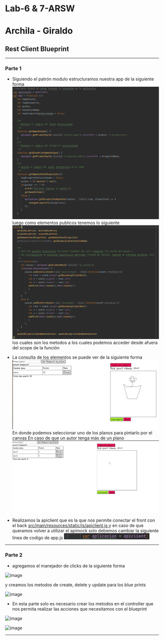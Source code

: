 # Lab-6 & 7-ARSW
# Archila - Giraldo
## Rest Client Blueprint


---

### Parte 1
+ Siguiendo el patrón modulo estructuramos nuestra app de la siguiente forma ![img.png](img.png) luego como elementos publicos tenemos lo siguiente
![img_1.png](img_1.png) los cuales son los metodos a los cuales podemos acceder desde afuera del scope de la función

+ La consulta de los elementos se puede ver de la siguiente forma
![img_2.png](img_2.png)
En donde podemos seleccionar uno de los planos para pintarlo por el canvas
En caso de que un autor tenga más de un plano
![img_3.png](img_3.png)
+ Realizamos la apiclient que es la que nos permite conectar el front con el back
[  src/main/resources/static/js/apiclient.js
](src/main/resources/static/js/apiclient.js)
y en caso de que queramos volver a utilizar el apimock solo debemos cambiar la siguiente linea de codigo de app.js
![img_4.png](img_4.png)
---
### Parte 2

+ agregamos el manejador de clicks de la siguiente forma

![image](https://user-images.githubusercontent.com/69320250/193967497-778d72e7-c175-48cc-9619-b6151cada5de.png)

y creamos los metodos de create, delete y update para los blue prints

![image](https://user-images.githubusercontent.com/69320250/193968240-8b34c2cb-f810-400c-b3f6-d46903836142.png)

+ En esta parte solo es necesario crear los metodos en el controller que nos permita realizar las acciones que necesitamos con el blueprint

![image](https://user-images.githubusercontent.com/69320250/193968688-6213b29b-575f-44f2-bf4b-168ca194e3cf.png)


![image](https://user-images.githubusercontent.com/69320250/193965815-19fe6c71-1c38-4556-b012-c633e6272a79.png)

---
